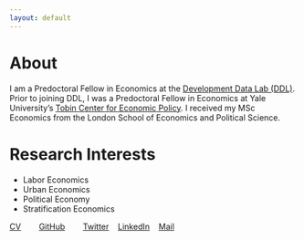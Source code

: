 ```yaml
---
layout: default
---
```


# About

I am a Predoctoral Fellow in Economics at the [Development Data Lab (DDL)](https://www.devdatalab.org/). Prior to joining DDL, I was a Predoctoral Fellow in Economics at Yale University’s [Tobin Center for Economic Policy](https://tobin.yale.edu/). I received my MSc Economics from the London School of Economics and Political Science.

# Research Interests

- Labor Economics
- Urban Economics
- Political Economy
- Stratification Economics

 [CV](/assets/Eni_Iljazi_CV.pdf)&nbsp;&nbsp;&nbsp;&nbsp;&nbsp;&nbsp;&nbsp;&nbsp;[GitHub](https://github.com/iljazieni)&nbsp;&nbsp;&nbsp;&nbsp;&nbsp;&nbsp;&nbsp;&nbsp;[Twitter](https://twitter.com/eni_iljazi/)&nbsp;&nbsp;&nbsp;&nbsp;[LinkedIn](https://www.linkedin.com/in/iljazieni/)&nbsp;&nbsp;&nbsp;&nbsp;[Mail](mailto:iljazi@devdatalab.org)


